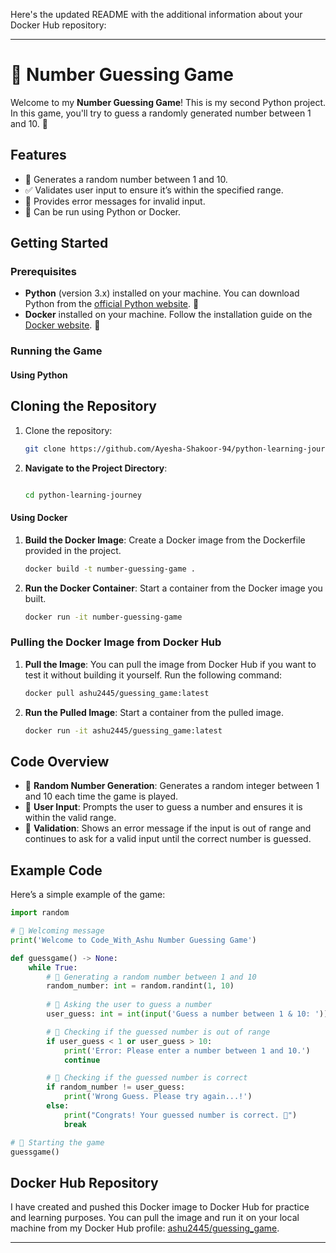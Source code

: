 Here's the updated README with the additional information about your Docker Hub repository:

---

# 🎲 Number Guessing Game

Welcome to my **Number Guessing Game**! This is my second Python project. In this game, you'll try to guess a randomly generated number between 1 and 10. 🎉

## Features

- 🎯 Generates a random number between 1 and 10.
- ✅ Validates user input to ensure it’s within the specified range.
- 🚫 Provides error messages for invalid input.
- 🚀 Can be run using Python or Docker.

## Getting Started

### Prerequisites

- **Python** (version 3.x) installed on your machine. You can download Python from the [official Python website](https://www.python.org/downloads/). 🐍
- **Docker** installed on your machine. Follow the installation guide on the [Docker website](https://docs.docker.com/get-docker/). 🐳

### Running the Game

#### Using Python
## Cloning the Repository

1. Clone the repository:
   ```bash
   git clone https://github.com/Ayesha-Shakoor-94/python-learning-journey.git

2. **Navigate to the Project Directory**:
    ```bash
    
    cd python-learning-journey

    ```

#### Using Docker

1. **Build the Docker Image**: Create a Docker image from the Dockerfile provided in the project.
    ```bash
    docker build -t number-guessing-game .
    ```

2. **Run the Docker Container**: Start a container from the Docker image you built.
    ```bash
    docker run -it number-guessing-game
    ```

### Pulling the Docker Image from Docker Hub

1. **Pull the Image**: You can pull the image from Docker Hub if you want to test it without building it yourself. Run the following command:
    ```bash
    docker pull ashu2445/guessing_game:latest
    ```

2. **Run the Pulled Image**: Start a container from the pulled image.
    ```bash
    docker run -it ashu2445/guessing_game:latest
    ```

## Code Overview

- 🎲 **Random Number Generation**: Generates a random integer between 1 and 10 each time the game is played.
- 🤔 **User Input**: Prompts the user to guess a number and ensures it is within the valid range.
- 🚫 **Validation**: Shows an error message if the input is out of range and continues to ask for a valid input until the correct number is guessed.

## Example Code

Here’s a simple example of the game:

```python
import random

# 🎉 Welcoming message
print('Welcome to Code_With_Ashu Number Guessing Game')

def guessgame() -> None:
    while True:
        # 🎲 Generating a random number between 1 and 10
        random_number: int = random.randint(1, 10)
        
        # 🤔 Asking the user to guess a number
        user_guess: int = int(input('Guess a number between 1 & 10: '))

        # 🚫 Checking if the guessed number is out of range
        if user_guess < 1 or user_guess > 10:
            print('Error: Please enter a number between 1 and 10.')
            continue

        # 🎉 Checking if the guessed number is correct
        if random_number != user_guess:
            print('Wrong Guess. Please try again...!')
        else:
            print("Congrats! Your guessed number is correct. 🎉")
            break

# 🚀 Starting the game
guessgame()
```

## Docker Hub Repository

I have created and pushed this Docker image to Docker Hub for practice and learning purposes. You can pull the image and run it on your local machine from my Docker Hub profile: [ashu2445/guessing_game](https://hub.docker.com/r/ashu2445/guessing_game).

---